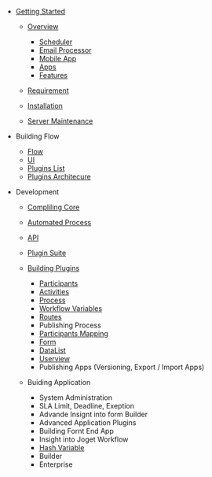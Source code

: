 - [Getting Started](README.md)
	- [Overview](kecakVsJoget.md)
		- [Scheduler](scheduler.md)
		- [Email Processor](emailProcessor.md)
		- [Mobile App](mobileApp.md)
		- [Apps](apps.md)
		- [Features](features.md)
		
	- [Requirement](requirement.md)
	
 	- [Installation](installation.md)
	
	- [Server Maintenance](serverMaintenance.md)
	
 - Building Flow
 	- [Flow](flow.md)
	- [UI](ui.md)
	- [Plugins List](pluginsList.md)
	- [Plugins Architecure](pluginsArchitecture.)
	
- Development
	- [Compliling Core](development_compilingCore.md)
	- [Automated Process](development_automatedProcess.md)
	- [API](develpoment_API.md) 
	- [Plugin Suite](development_PluginSuite.md)
	- [Building Plugins](buildingPlugins.md)
		- [Participants](buildingFlow_ParticipantMapping.md)
		- [Activities](buildingPlugins_Activities.md)
		- [Process](buidingPlugins_Process.md)
		- [Workflow Variables](buildingAplication_WorkflowVariable.md)
		- [Routes](buildingPlugins_Routes.md)
		- Publishing Process
		- [Participants Mapping](buildingPlugins_ParticipantMapping.md)
		- [Form](buildingPlugins_form.md)
		- [DataList](datalist_DatalistAction.md)
		- [Userview](buildingPlugins_Userview.md)
		- Publishing Apps (Versioning, Export / Import Apps)

	- Buiding Application
		- System Administration 
		- SLA Limit, Deadline, Exeption
		- Advande Insignt into form Builder 
		- Advanced Application Plugins
		- Building Fornt End App
		- Insight into Joget Workflow
		- [Hash Variable](hashVariableList.md)
		- Builder
		- Enterprise
